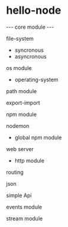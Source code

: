# hello-node

--- core module ---

file-system

- syncronous
- asyncronous

os module

- operating-system

path module

export-import

npm module

nodemon

- global npm module

web server

- http module

routing

json

simple Api

events module

stream module
